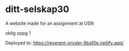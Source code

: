 # ditt-selskap30
A website made for an assignment at USN

oblig oppg 1


Deployed to: https://reverent-snyder-9baf0e.netlify.app/
